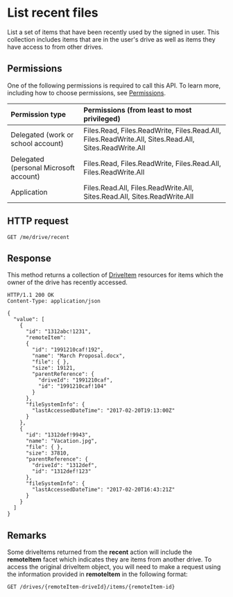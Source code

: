 # List recent files

List a set of items that have been recently used by the signed in user.
This collection includes items that are in the user's drive as well as items they have access to from other drives.

## Permissions

One of the following permissions is required to call this API. To learn more, including how to choose permissions, see [Permissions](../../../concepts/permissions_reference.md).

|Permission type      | Permissions (from least to most privileged)              |
|:--------------------|:---------------------------------------------------------|
|Delegated (work or school account) | Files.Read, Files.ReadWrite, Files.Read.All, Files.ReadWrite.All, Sites.Read.All, Sites.ReadWrite.All    |
|Delegated (personal Microsoft account) | Files.Read, Files.ReadWrite, Files.Read.All, Files.ReadWrite.All    |
|Application | Files.Read.All, Files.ReadWrite.All, Sites.Read.All, Sites.ReadWrite.All |

## HTTP request

<!-- { "blockType": "request",
       "name": "view-recent-files", 
       "scopes": "files.read",
       "target": "action" } -->

```http
GET /me/drive/recent
```

## Response

This method returns a collection of [DriveItem](../resources/driveitem.md) resources for items which the owner of the drive has recently accessed.

<!-- { "blockType": "response",
       "@odata.type": "Collection(microsoft.graph.driveItem)",
       "truncated": true} -->

```http
HTTP/1.1 200 OK
Content-Type: application/json

{
  "value": [
    {
      "id": "1312abc!1231",
      "remoteItem":
      {
        "id": "1991210caf!192",
        "name": "March Proposal.docx",
        "file": { },
        "size": 19121,
        "parentReference": {
          "driveId": "1991210caf",
          "id": "1991210caf!104"
        }
      },
      "fileSystemInfo": {
        "lastAccessedDateTime": "2017-02-20T19:13:00Z"
      }
    },
    {
      "id": "1312def!9943",
      "name": "Vacation.jpg",
      "file": { },
      "size": 37810,
      "parentReference": {
        "driveId": "1312def",
        "id": "1312def!123"
      },
      "fileSystemInfo": {
        "lastAccessedDateTime": "2017-02-20T16:43:21Z"
      }
    }
  ]
}
```

## Remarks

Some driveItems returned from the **recent** action will include the **remoteItem** facet which indicates they are items from another drive. 
To access the original driveItem object, you will need to make a request using the information provided in **remoteItem** in the following format:

<!-- { "blockType": "request", "name": "drives-get-remoteitem" } -->

```http
GET /drives/{remoteItem-driveId}/items/{remoteItem-id}
```

<!-- {
  "type": "#page.annotation",
  "description": "Retrieve a list of recently used files for the owner of the drive.",
  "keywords": "drive,onedrive.drive,default drive",
  "section": "documentation",
  "tocPath": "OneDrive/Drives/Recent files"
} -->
